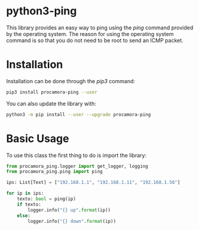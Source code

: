 # python3-ping


This library provides an easy way to ping using the _ping_ command provided by the operating system. The reason for using the operating system command is so that you do not need to be root to send an ICMP packet.


# Installation

Installation can be done through the _pip3_ command:



```bash
pip3 install procamora-ping --user
```


You can also update the library with:



```bash
python3 -m pip install --user --upgrade procamora-ping
```



# Basic Usage


To use this class the first thing to do is import the library:


```python
from procamora_ping.logger import get_logger, logging
from procamora_ping.ping import ping
```




```python
ips: List[Text] = ["192.168.1.1", "192.168.1.11", "192.168.1.56"]

for ip in ips:
    texto: bool = ping(ip)
    if texto:
        logger.info("{} up".format(ip))
    else:
        logger.info("{} down".format(ip))
```



